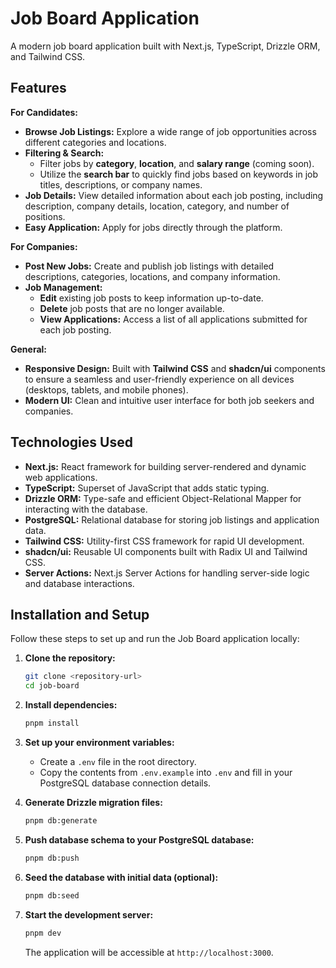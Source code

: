 # Job Board Application

A modern job board application built with Next.js, TypeScript, Drizzle ORM, and Tailwind CSS.

## Features

**For Candidates:**

*   **Browse Job Listings:** Explore a wide range of job opportunities across different categories and locations.
*   **Filtering & Search:**
    *   Filter jobs by **category**, **location**, and **salary range** (coming soon).
    *   Utilize the **search bar** to quickly find jobs based on keywords in job titles, descriptions, or company names.
*   **Job Details:** View detailed information about each job posting, including description, company details, location, category, and number of positions.
*   **Easy Application:** Apply for jobs directly through the platform.

**For Companies:**

*   **Post New Jobs:** Create and publish job listings with detailed descriptions, categories, locations, and company information.
*   **Job Management:**
    *   **Edit** existing job posts to keep information up-to-date.
    *   **Delete** job posts that are no longer available.
    *   **View Applications:** Access a list of all applications submitted for each job posting.

**General:**

*   **Responsive Design:**  Built with **Tailwind CSS** and **shadcn/ui** components to ensure a seamless and user-friendly experience on all devices (desktops, tablets, and mobile phones).
*   **Modern UI:** Clean and intuitive user interface for both job seekers and companies.

## Technologies Used

*   **Next.js:**  React framework for building server-rendered and dynamic web applications.
*   **TypeScript:**  Superset of JavaScript that adds static typing.
*   **Drizzle ORM:**  Type-safe and efficient Object-Relational Mapper for interacting with the database.
*   **PostgreSQL:**  Relational database for storing job listings and application data.
*   **Tailwind CSS:**  Utility-first CSS framework for rapid UI development.
*   **shadcn/ui:**  Reusable UI components built with Radix UI and Tailwind CSS.
*   **Server Actions:** Next.js Server Actions for handling server-side logic and database interactions.

## Installation and Setup

Follow these steps to set up and run the Job Board application locally:

1.  **Clone the repository:**
    ```bash
    git clone <repository-url>
    cd job-board
    ```

2.  **Install dependencies:**
    ```bash
    pnpm install
    ```

3.  **Set up your environment variables:**
    *   Create a `.env` file in the root directory.
    *   Copy the contents from `.env.example` into `.env` and fill in your PostgreSQL database connection details.

4.  **Generate Drizzle migration files:**
    ```bash
    pnpm db:generate
    ```

5.  **Push database schema to your PostgreSQL database:**
    ```bash
    pnpm db:push
    ```

6.  **Seed the database with initial data (optional):**
    ```bash
    pnpm db:seed
    ```

7.  **Start the development server:**
    ```bash
    pnpm dev
    ```

    The application will be accessible at `http://localhost:3000`.
